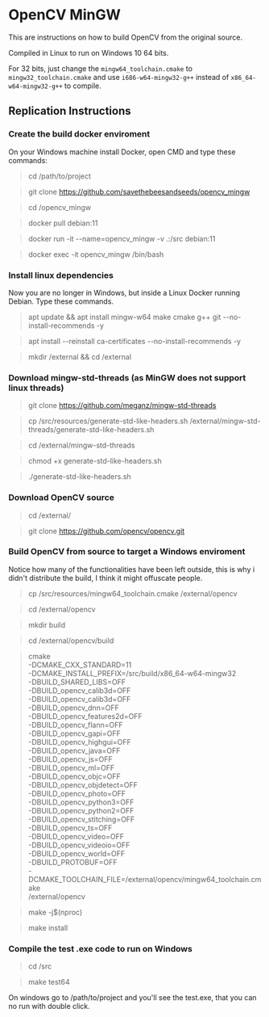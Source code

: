 # OpenCV MinGW
This are instructions on how to build OpenCV from the original source. 

Compiled in Linux to run on Windows 10 64 bits.

For 32 bits, just change the ``mingw64_toolchain.cmake`` to ``mingw32_toolchain.cmake`` and use ``i686-w64-mingw32-g++`` instead of  ``x86_64-w64-mingw32-g++`` to compile. 

## Replication Instructions

### Create the build docker enviroment
On your Windows machine install Docker, open CMD and type these commands:

> cd /path/to/project
    
> git clone https://github.com/savethebeesandseeds/opencv_mingw

> cd /opencv_mingw

> docker pull debian:11

> docker run -it --name=opencv_mingw -v .:/src debian:11

> docker exec -it opencv_mingw /bin/bash

### Install linux dependencies
Now you are no longer in Windows, but inside a Linux Docker running Debian. Type these commands.

> apt update && apt install mingw-w64 make cmake g++ git --no-install-recommends -y

> apt install --reinstall ca-certificates --no-install-recommends -y

> mkdir /external && cd /external

### Download mingw-std-threads (as MinGW does not support linux threads)

> git clone https://github.com/meganz/mingw-std-threads

> cp /src/resources/generate-std-like-headers.sh /external/mingw-std-threads/generate-std-like-headers.sh

> cd /external/mingw-std-threads

> chmod +x generate-std-like-headers.sh

> ./generate-std-like-headers.sh

### Download OpenCV source

> cd /external/

> git clone https://github.com/opencv/opencv.git

### Build OpenCV from source to target a Windows enviroment

Notice how many of the functionalities have been left outside, this is why i didn't distribute the build, I think it might offuscate people. 

> cp /src/resources/mingw64_toolchain.cmake /external/opencv

> cd /external/opencv

> mkdir build

> cd /external/opencv/build

> cmake \
      -DCMAKE_CXX_STANDARD=11 \
      -DCMAKE_INSTALL_PREFIX=/src/build/x86_64-w64-mingw32 \
      -DBUILD_SHARED_LIBS=OFF \
      -DBUILD_opencv_calib3d=OFF \
      -DBUILD_opencv_calib3d=OFF \
      -DBUILD_opencv_dnn=OFF \
      -DBUILD_opencv_features2d=OFF \
      -DBUILD_opencv_flann=OFF \
      -DBUILD_opencv_gapi=OFF \
      -DBUILD_opencv_highgui=OFF \
      -DBUILD_opencv_java=OFF \
      -DBUILD_opencv_js=OFF \
      -DBUILD_opencv_ml=OFF \
      -DBUILD_opencv_objc=OFF \
      -DBUILD_opencv_objdetect=OFF \
      -DBUILD_opencv_photo=OFF \
      -DBUILD_opencv_python3=OFF \
      -DBUILD_opencv_python2=OFF \
      -DBUILD_opencv_stitching=OFF \
      -DBUILD_opencv_ts=OFF \
      -DBUILD_opencv_video=OFF \
      -DBUILD_opencv_videoio=OFF \
      -DBUILD_opencv_world=OFF \
      -DBUILD_PROTOBUF=OFF \
      -DCMAKE_TOOLCHAIN_FILE=/external/opencv/mingw64_toolchain.cmake \
      /external/opencv

> make -j$(nproc)

> make install

### Compile the test .exe code to run on Windows

> cd /src

> make test64

On windows go to /path/to/project and you'll see the test.exe, that you can no run with double click. 